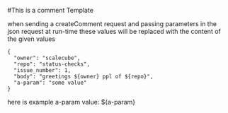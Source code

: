 #This is a comment Template

when sending a createComment request and passing parameters in the json request at run-time these values will be replaced with the content of the given values

```
{
  "owner": "scalecube",
  "repo": "status-checks",
  "issue_number": 1,
  "body": "greetings ${owner} ppl of ${repo}",
  "a-param": "some value"
}
```

here is example a-param value: ${a-param} 

